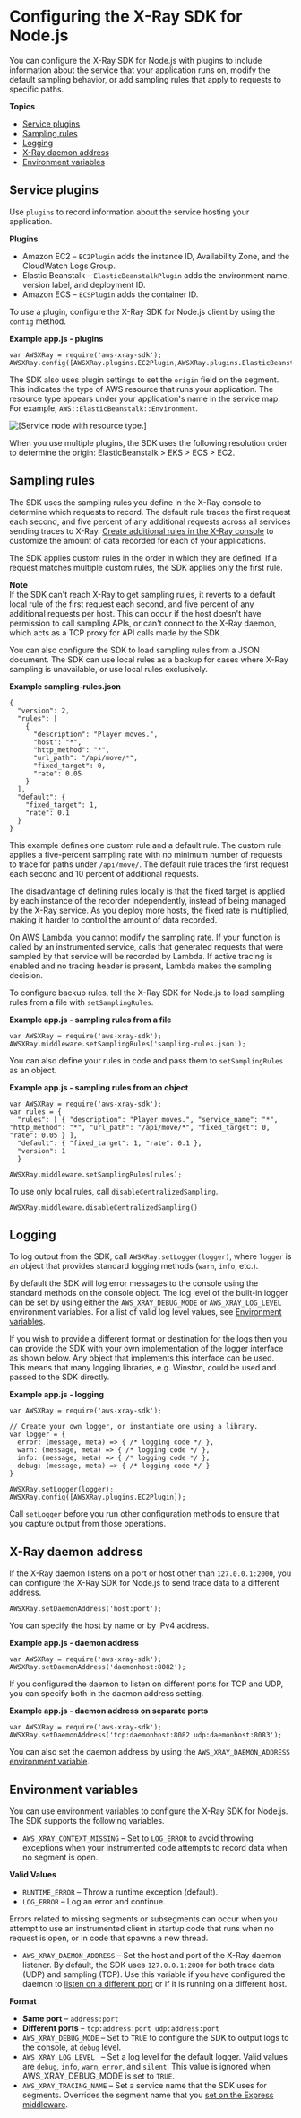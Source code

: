 # Configuring the X\-Ray SDK for Node\.js<a name="xray-sdk-nodejs-configuration"></a>

You can configure the X\-Ray SDK for Node\.js with plugins to include information about the service that your application runs on, modify the default sampling behavior, or add sampling rules that apply to requests to specific paths\.

**Topics**
+ [Service plugins](#xray-sdk-nodejs-configuration-plugins)
+ [Sampling rules](#xray-sdk-nodejs-configuration-sampling)
+ [Logging](#xray-sdk-nodejs-configuration-logging)
+ [X\-Ray daemon address](#xray-sdk-nodejs-configuration-daemon)
+ [Environment variables](#xray-sdk-nodejs-configuration-envvars)

## Service plugins<a name="xray-sdk-nodejs-configuration-plugins"></a>

Use `plugins` to record information about the service hosting your application\.

**Plugins**
+ Amazon EC2 – `EC2Plugin` adds the instance ID, Availability Zone, and the CloudWatch Logs Group\.
+ Elastic Beanstalk – `ElasticBeanstalkPlugin` adds the environment name, version label, and deployment ID\.
+ Amazon ECS – `ECSPlugin` adds the container ID\.

To use a plugin, configure the X\-Ray SDK for Node\.js client by using the `config` method\.

**Example app\.js \- plugins**  

```
var AWSXRay = require('aws-xray-sdk');
AWSXRay.config([AWSXRay.plugins.EC2Plugin,AWSXRay.plugins.ElasticBeanstalkPlugin]);
```

The SDK also uses plugin settings to set the `origin` field on the segment\. This indicates the type of AWS resource that runs your application\. The resource type appears under your application's name in the service map\. For example, `AWS::ElasticBeanstalk::Environment`\.

![\[Service node with resource type.\]](http://docs.aws.amazon.com/xray/latest/devguide/images/scorekeep-servicemap-rootnode.png)

When you use multiple plugins, the SDK uses the following resolution order to determine the origin: ElasticBeanstalk > EKS > ECS > EC2\.

## Sampling rules<a name="xray-sdk-nodejs-configuration-sampling"></a>

The SDK uses the sampling rules you define in the X\-Ray console to determine which requests to record\. The default rule traces the first request each second, and five percent of any additional requests across all services sending traces to X\-Ray\. [Create additional rules in the X\-Ray console](xray-console-sampling.md) to customize the amount of data recorded for each of your applications\.

The SDK applies custom rules in the order in which they are defined\. If a request matches multiple custom rules, the SDK applies only the first rule\.

**Note**  
If the SDK can't reach X\-Ray to get sampling rules, it reverts to a default local rule of the first request each second, and five percent of any additional requests per host\. This can occur if the host doesn't have permission to call sampling APIs, or can't connect to the X\-Ray daemon, which acts as a TCP proxy for API calls made by the SDK\.

You can also configure the SDK to load sampling rules from a JSON document\. The SDK can use local rules as a backup for cases where X\-Ray sampling is unavailable, or use local rules exclusively\.

**Example sampling\-rules\.json**  

```
{
  "version": 2,
  "rules": [
    {
      "description": "Player moves.",
      "host": "*",
      "http_method": "*",
      "url_path": "/api/move/*",
      "fixed_target": 0,
      "rate": 0.05
    }
  ],
  "default": {
    "fixed_target": 1,
    "rate": 0.1
  }
}
```

This example defines one custom rule and a default rule\. The custom rule applies a five\-percent sampling rate with no minimum number of requests to trace for paths under `/api/move/`\. The default rule traces the first request each second and 10 percent of additional requests\.

The disadvantage of defining rules locally is that the fixed target is applied by each instance of the recorder independently, instead of being managed by the X\-Ray service\. As you deploy more hosts, the fixed rate is multiplied, making it harder to control the amount of data recorded\.

On AWS Lambda, you cannot modify the sampling rate\. If your function is called by an instrumented service, calls that generated requests that were sampled by that service will be recorded by Lambda\. If active tracing is enabled and no tracing header is present, Lambda makes the sampling decision\.

To configure backup rules, tell the X\-Ray SDK for Node\.js to load sampling rules from a file with `setSamplingRules`\.

**Example app\.js \- sampling rules from a file**  

```
var AWSXRay = require('aws-xray-sdk');
AWSXRay.middleware.setSamplingRules('sampling-rules.json');
```

You can also define your rules in code and pass them to `setSamplingRules` as an object\.

**Example app\.js \- sampling rules from an object**  

```
var AWSXRay = require('aws-xray-sdk');
var rules = {
  "rules": [ { "description": "Player moves.", "service_name": "*", "http_method": "*", "url_path": "/api/move/*", "fixed_target": 0, "rate": 0.05 } ],
  "default": { "fixed_target": 1, "rate": 0.1 },
  "version": 1
  }

AWSXRay.middleware.setSamplingRules(rules);
```

To use only local rules, call `disableCentralizedSampling`\.

```
AWSXRay.middleware.disableCentralizedSampling()
```

## Logging<a name="xray-sdk-nodejs-configuration-logging"></a>

 To log output from the SDK, call `AWSXRay.setLogger(logger)`, where `logger` is an object that provides standard logging methods \(`warn`, `info`, etc\.\)\.

By default the SDK will log error messages to the console using the standard methods on the console object\. The log level of the built\-in logger can be set by using either the `AWS_XRAY_DEBUG_MODE` or `AWS_XRAY_LOG_LEVEL` environment variables\. For a list of valid log level values, see [Environment variables](#xray-sdk-nodejs-configuration-envvars)\.

If you wish to provide a different format or destination for the logs then you can provide the SDK with your own implementation of the logger interface as shown below\. Any object that implements this interface can be used\. This means that many logging libraries, e\.g\. Winston, could be used and passed to the SDK directly\.

**Example app\.js \- logging**  

```
var AWSXRay = require('aws-xray-sdk');

// Create your own logger, or instantiate one using a library.
var logger = {
  error: (message, meta) => { /* logging code */ },
  warn: (message, meta) => { /* logging code */ },
  info: (message, meta) => { /* logging code */ },
  debug: (message, meta) => { /* logging code */ }
}

AWSXRay.setLogger(logger);
AWSXRay.config([AWSXRay.plugins.EC2Plugin]);
```

Call `setLogger` before you run other configuration methods to ensure that you capture output from those operations\.

## X\-Ray daemon address<a name="xray-sdk-nodejs-configuration-daemon"></a>

If the X\-Ray daemon listens on a port or host other than `127.0.0.1:2000`, you can configure the X\-Ray SDK for Node\.js to send trace data to a different address\.

```
AWSXRay.setDaemonAddress('host:port');
```

You can specify the host by name or by IPv4 address\.

**Example app\.js \- daemon address**  

```
var AWSXRay = require('aws-xray-sdk');
AWSXRay.setDaemonAddress('daemonhost:8082');
```

If you configured the daemon to listen on different ports for TCP and UDP, you can specify both in the daemon address setting\.

**Example app\.js \- daemon address on separate ports**  

```
var AWSXRay = require('aws-xray-sdk');
AWSXRay.setDaemonAddress('tcp:daemonhost:8082 udp:daemonhost:8083');
```

You can also set the daemon address by using the `AWS_XRAY_DAEMON_ADDRESS` [environment variable](#xray-sdk-nodejs-configuration-envvars)\.

## Environment variables<a name="xray-sdk-nodejs-configuration-envvars"></a>

You can use environment variables to configure the X\-Ray SDK for Node\.js\. The SDK supports the following variables\.
+ `AWS_XRAY_CONTEXT_MISSING` – Set to `LOG_ERROR` to avoid throwing exceptions when your instrumented code attempts to record data when no segment is open\.

**Valid Values**
  + `RUNTIME_ERROR` – Throw a runtime exception \(default\)\.
  + `LOG_ERROR` – Log an error and continue\.

  Errors related to missing segments or subsegments can occur when you attempt to use an instrumented client in startup code that runs when no request is open, or in code that spawns a new thread\.
+ `AWS_XRAY_DAEMON_ADDRESS` – Set the host and port of the X\-Ray daemon listener\. By default, the SDK uses `127.0.0.1:2000` for both trace data \(UDP\) and sampling \(TCP\)\. Use this variable if you have configured the daemon to [listen on a different port](xray-daemon-configuration.md) or if it is running on a different host\.

**Format**
  + **Same port** – `address:port`
  + **Different ports** – `tcp:address:port udp:address:port`
+ `AWS_XRAY_DEBUG_MODE` – Set to `TRUE` to configure the SDK to output logs to the console, at `debug` level\.
+ `AWS_XRAY_LOG_LEVEL ` – Set a log level for the default logger\. Valid values are `debug`, `info`, `warn`, `error`, and `silent`\. This value is ignored when AWS\_XRAY\_DEBUG\_MODE is set to `TRUE`\.
+ `AWS_XRAY_TRACING_NAME` – Set a service name that the SDK uses for segments\. Overrides the segment name that you [set on the Express middleware](xray-sdk-nodejs-middleware.md)\.